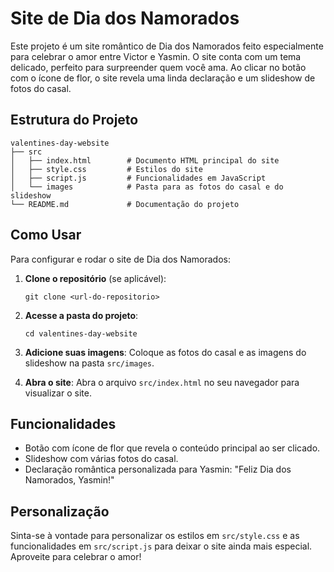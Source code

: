 # Site de Dia dos Namorados

Este projeto é um site romântico de Dia dos Namorados feito especialmente para celebrar o amor entre Victor e Yasmin. O site conta com um tema delicado, perfeito para surpreender quem você ama. Ao clicar no botão com o ícone de flor, o site revela uma linda declaração e um slideshow de fotos do casal.

## Estrutura do Projeto

```
valentines-day-website
├── src
│   ├── index.html        # Documento HTML principal do site
│   ├── style.css         # Estilos do site
│   ├── script.js         # Funcionalidades em JavaScript
│   └── images            # Pasta para as fotos do casal e do slideshow
└── README.md             # Documentação do projeto
```

## Como Usar

Para configurar e rodar o site de Dia dos Namorados:

1. **Clone o repositório** (se aplicável):
   ```
   git clone <url-do-repositorio>
   ```

2. **Acesse a pasta do projeto**:
   ```
   cd valentines-day-website
   ```

3. **Adicione suas imagens**:
   Coloque as fotos do casal e as imagens do slideshow na pasta `src/images`.

4. **Abra o site**:
   Abra o arquivo `src/index.html` no seu navegador para visualizar o site.

## Funcionalidades

- Botão com ícone de flor que revela o conteúdo principal ao ser clicado.
- Slideshow com várias fotos do casal.
- Declaração romântica personalizada para Yasmin: "Feliz Dia dos Namorados, Yasmin!"

## Personalização

Sinta-se à vontade para personalizar os estilos em `src/style.css` e as funcionalidades em `src/script.js` para deixar o site ainda mais especial. Aproveite para celebrar o amor!